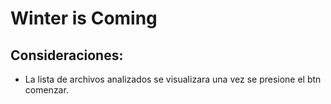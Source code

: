 # Winter is Coming

## Consideraciones:
* La lista de archivos analizados se visualizara una vez se presione el btn comenzar.
